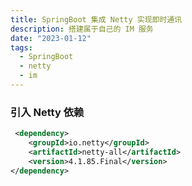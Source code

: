 ```yaml
---
title: SpringBoot 集成 Netty 实现即时通讯
description: 搭建属于自己的 IM 服务
date: "2023-01-12"
tags:
  - SpringBoot
  - netty
  - im
---
```


### 引入 Netty 依赖

```xml
 <dependency>
    <groupId>io.netty</groupId>
    <artifactId>netty-all</artifactId>
    <version>4.1.85.Final</version>
</dependency>
```

